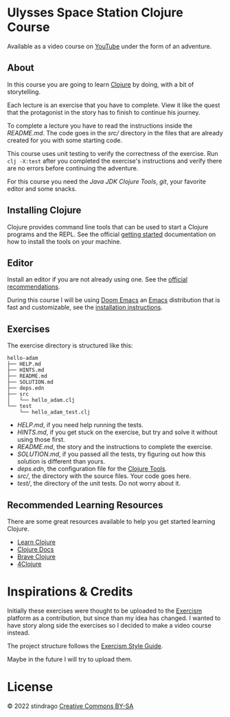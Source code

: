 # Ulysses Space Station Clojure Course

Available as a video course on [YouTube][stindrago-youtube] under the form of an adventure.

## About

In this course you are going to learn [Clojure][clojure-site] by doing, with a bit of storytelling.

Each lecture is an exercise that you have to complete. View it like the quest that the protagonist in the story has to finish to continue his journey.

To complete a lecture you have to read the instructions inside the _README.md_. The code goes in the _src/_ directory in the files that are already created for you with some starting code.

This course uses unit testing to verify the correctness of the exercise. Run `clj -X:test` after you completed the exercise's instructions and verify there are no errors before continuing the adventure.

For this course you need the _Java JDK_ _Clojure Tools_, _git_, your favorite editor and some snacks.

## Installing Clojure

Clojure provides command line tools that can be used to start a Clojure programs and the REPL. See the official [getting started][clojure-getting-started] documentation on how to install the tools on your machine.

## Editor

Install an editor if you are not already using one. See the [official recommendations][clojure-tools].

During this course I will be using [Doom Emacs][doom-emacs] an [Emacs][emacs] distribution that is fast and customizable, see the [installation instructions][doom-emacs-getting-started].

## Exercises

The exercise directory is structured like this:

```
hello-adam
├── HELP.md
├── HINTS.md
├── README.md
├── SOLUTION.md
├── deps.edn
├── src
│   └── hello_adam.clj
└── test
    └── hello_adam_test.clj
```

- _HELP.md_, if you need help running the tests.
- _HINTS.md_, if you get stuck on the exercise, but try and solve it without using those first.
- _README.md_, the story and the instructions to complete the exercise.
- _SOLUTION.md_, if you passed all the tests, try figuring out how this solution is different than yours.
- _deps.edn_, the configuration file for the [Clojure Tools][clojure-deps-and-cli].
- _src/_, the directory with the source files. Your code goes here.
- _test/_, the directory of the unit tests. Do not worry about it.

## Recommended Learning Resources

There are some great resources available to help you get started learning Clojure.

- [Learn Clojure](http://learn-clojure.com/)
- [Clojure Docs](https://clojuredocs.org/)
- [Brave Clojure](http://www.braveclojure.com/)
- [4Clojure](https://4clojure.oxal.org/)

# Inspirations & Credits

Initially these exercises were thought to be uploaded to the [Exercism][exercism-site] platform as a contribution, but since than my idea has changed. I wanted to have story along side the exercises so I decided to make a video course instead.

The project structure follows the [Exercism Style Guide][exercism-style-guide].

Maybe in the future I will try to upload them.

# License

© 2022 stindrago [Creative Commons BY-SA][cc-by-sa]

[stindrago-youtube]: https://www.youtube.com/channel/UCAEekFrLX504AZaXeqmE9Wg
[clojure-site]: https://clojure.org
[clojure-getting-started]: https://clojure.org/guides/getting_started
[clojure-tools]: https://clojure.org/community/tools
[doom-emacs]: https://github.com/doomemacs/doomemacs
[emacs]: https://www.gnu.org/software/emacs/
[doom-emacs-getting-started]: https://github.com/doomemacs/doomemacs/blob/master/docs/getting_started.org#install
[clojure-deps-and-cli]: https://clojure.org/guides/deps_and_cli
[cc-by-sa]: https://creativecommons.org/licenses/by-sa/4.0/
[exercism-site]: https://exercism.org/
[exercism-style-guide]: https://exercism.org/docs/building/tracks/concept-exercises
